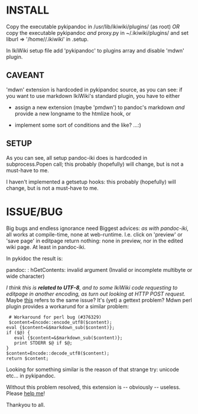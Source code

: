 
# INSTALL

Copy the executable pykipandoc in /usr/lib/ikiwiki/plugins/ (as root) *OR* copy the executable pykipandoc _and_ proxy.py in ~/.ikiwiki/plugins/ and set liburl => '/home/<username>/.ikiwiki' in <youwiki>.setup.

In IkiWiki setup file add 'pykipandoc' to plugins array and disable 'mdwn' plugin.

## CAVEANT

'mdwn' extension is hardcoded in pykipandoc source, as you can see: if you want to use markdown IkiWiki's standard plugin, you have to either 

* assign a new extension (maybe 'pmdwn') to pandoc's markdown _and_ provide a new longname to the htmlize hook, or

* implement some sort of conditions and the like? ...:)

## SETUP

As you can see, all setup pandoc-iki does is hardcoded in subprocess.Popen call; this probably (hopefully) will change, but is not a must-have to me.

I haven't implemented a getsetup hooks: this probably (hopefully) will change, but is not a must-have to me.

# ISSUE/BUG

Big bugs and endless ignorance need Biggest advices: *as with pandoc-iki*, all works at compile-time, none at web-runtime.
I.e. click on 'preview' or 'save page' in editpage return nothing: none in preview, nor in the edited wiki page. At least in pandoc-iki.

In pykidoc the result is: 

   pandoc: : hGetContents: invalid argument (Invalid or incomplete multibyte or wide character)

_I think this is **related to UTF-8**, and to some IkiWiki code requesting to editpage in another encoding, as turn out looking at HTTP POST request._
Maybe [this](http://old.nabble.com/Bug-373203%3A-ikiwiki%3A-utf8-not-handled-in-image-titles-td4848774.html) refers to the same issue? It's (yet) a gettext problem?
Mdwn perl plugin provides a workarund for a similar problem:

     # Workaround for perl bug (#376329)
     $content=Encode::encode_utf8($content);
	eval {$content=&$markdown_sub($content)};
	if ($@) {
	   eval {$content=&$markdown_sub($content)};
	   print STDERR $@ if $@;
	}
	$content=Encode::decode_utf8($content);
	return $content;

Looking for something similar is the reason of that strange try: unicode etc... in pykipandoc.

Without this problem resolved, this extension is -- obviously -- useless. Please [help me](mailto:temmenel@gmail.com)!

Thankyou to all.